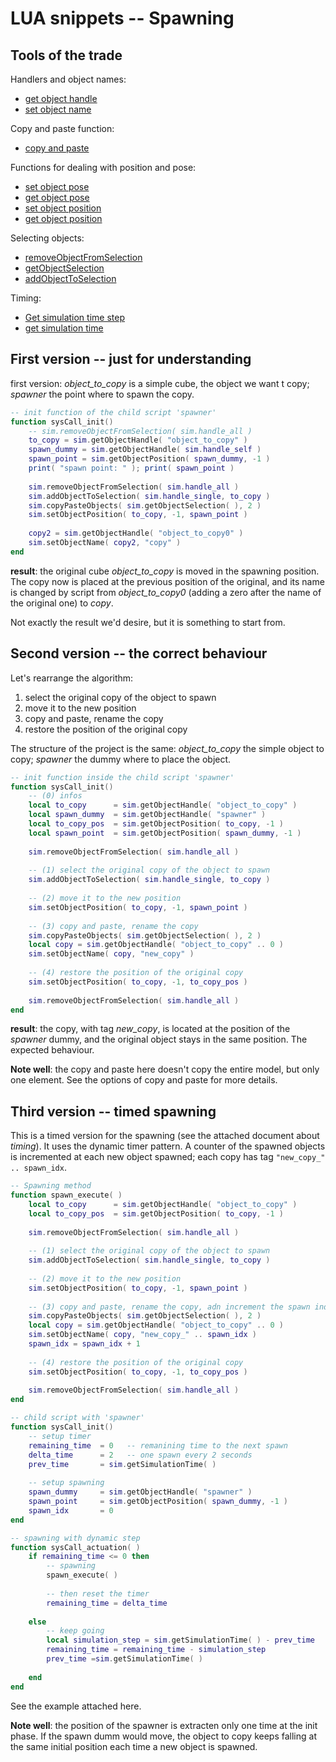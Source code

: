 # LUA snippets -- Spawning

## Tools of the trade

Handlers and object names:

- [get object handle](https://www.coppeliarobotics.com/helpFiles/en/regularApi/simGetObjectHandle.htm)
- [set object name](https://www.coppeliarobotics.com/helpFiles/en/regularApi/simSetObjectName.htm)

Copy and paste function:

- [copy and paste](https://www.coppeliarobotics.com/helpFiles/en/regularApi/simCopyPasteObjects.htm)

Functions for dealing with position and pose:

- [set object pose](https://www.coppeliarobotics.com/helpFiles/en/regularApi/simSetObjectPose.htm)
- [get object pose](https://www.coppeliarobotics.com/helpFiles/en/regularApi/simGetObjectPose.htm)
- [set object position](https://www.coppeliarobotics.com/helpFiles/en/regularApi/simSetObjectPosition.htm)
- [get object position](https://www.coppeliarobotics.com/helpFiles/en/regularApi/simGetObjectPosition.htm)

Selecting objects:

- [removeObjectFromSelection](https://www.coppeliarobotics.com/helpFiles/en/regularApi/simRemoveObjectFromSelection.htm)
- [getObjectSelection](https://www.coppeliarobotics.com/helpFiles/en/regularApi/simGetObjectSelection.htm)
- [addObjectToSelection](https://www.coppeliarobotics.com/helpFiles/en/regularApi/simAddObjectToSelection.htm)

Timing:

- [Get simulation time step](https://www.coppeliarobotics.com/helpFiles/en/regularApi/simGetSimulationTimeStep.htm)
- [get simulation time](https://www.coppeliarobotics.com/helpFiles/en/regularApi/simGetSimulationTime.htm)

## First version -- just for understanding

first version: *object_to_copy* is a simple cube, the object we want t copy; *spawner* the point where to spawn the copy.

```lua
-- init function of the child script 'spawner'
function sysCall_init()
    -- sim.removeObjectFromSelection( sim.handle_all )
    to_copy = sim.getObjectHandle( "object_to_copy" )
    spawn_dummy = sim.getObjectHandle( sim.handle_self )
    spawn_point = sim.getObjectPosition( spawn_dummy, -1 )
    print( "spawn point: " ); print( spawn_point )
    
    sim.removeObjectFromSelection( sim.handle_all )
    sim.addObjectToSelection( sim.handle_single, to_copy )
    sim.copyPasteObjects( sim.getObjectSelection( ), 2 )
    sim.setObjectPosition( to_copy, -1, spawn_point )
    
    copy2 = sim.getObjectHandle( "object_to_copy0" )
    sim.setObjectName( copy2, "copy" )
end
```

**result**: the original cube *object_to_copy* is moved in the spawning position. The copy now is placed at the previous position of the original, and its name is changed by script from *object_to_copy0* (adding a zero after the name of the original one) to *copy*. 

Not exactly the result we'd desire, but it is something to start from. 

## Second version -- the correct behaviour

Let's rearrange the algorithm:

1. select the original copy of the object to spawn
2. move it to the new position
3. copy and paste, rename the copy
4. restore the position of the original copy

The structure of the project is the same: *object_to_copy* the simple object to copy; *spawner* the dummy where to place the object. 

```lua
-- init function inside the child script 'spawner'
function sysCall_init()
	-- (0) infos
    local to_copy      = sim.getObjectHandle( "object_to_copy" )
    local spawn_dummy  = sim.getObjectHandle( "spawner" )
    local to_copy_pos  = sim.getObjectPosition( to_copy, -1 )
    local spawn_point  = sim.getObjectPosition( spawn_dummy, -1 )
    
    sim.removeObjectFromSelection( sim.handle_all )
    
    -- (1) select the original copy of the object to spawn
    sim.addObjectToSelection( sim.handle_single, to_copy )
    
    -- (2) move it to the new position
    sim.setObjectPosition( to_copy, -1, spawn_point )
    
    -- (3) copy and paste, rename the copy
    sim.copyPasteObjects( sim.getObjectSelection( ), 2 )
    local copy = sim.getObjectHandle( "object_to_copy" .. 0 )
    sim.setObjectName( copy, "new_copy" )
    
    -- (4) restore the position of the original copy
    sim.setObjectPosition( to_copy, -1, to_copy_pos )
    
    sim.removeObjectFromSelection( sim.handle_all )
end
```

**result**: the copy, with tag *new_copy*, is located at the position of the *spawner* dummy, and the original object stays in the same position. The expected behaviour. 

**Note well**: the copy and paste here doesn't copy the entire model, but only one element. See the options of copy and paste for more details. 

## Third version -- timed spawning

This is a timed version for the spawning (see the attached document about *timing*). It uses the dynamic timer pattern. A counter of the spawned objects is incremented at each new object spawned; each copy has tag `"new_copy_" .. spawn_idx`.

```lua
-- Spawning method
function spawn_execute( )
    local to_copy      = sim.getObjectHandle( "object_to_copy" )
    local to_copy_pos  = sim.getObjectPosition( to_copy, -1 )
    
    sim.removeObjectFromSelection( sim.handle_all )
    
    -- (1) select the original copy of the object to spawn
    sim.addObjectToSelection( sim.handle_single, to_copy )
    
    -- (2) move it to the new position
    sim.setObjectPosition( to_copy, -1, spawn_point )
    
    -- (3) copy and paste, rename the copy, adn increment the spawn index
    sim.copyPasteObjects( sim.getObjectSelection( ), 2 )
    local copy = sim.getObjectHandle( "object_to_copy" .. 0 )
    sim.setObjectName( copy, "new_copy_" .. spawn_idx )
    spawn_idx = spawn_idx + 1
    
    -- (4) restore the position of the original copy
    sim.setObjectPosition( to_copy, -1, to_copy_pos )
    
    sim.removeObjectFromSelection( sim.handle_all )
end

-- child script with 'spawner'
function sysCall_init()
    -- setup timer
    remaining_time  = 0   -- remanining time to the next spawn
    delta_time      = 2   -- one spawn every 2 seconds
    prev_time       = sim.getSimulationTime( )
    
    -- setup spawning
    spawn_dummy     = sim.getObjectHandle( "spawner" )
    spawn_point     = sim.getObjectPosition( spawn_dummy, -1 )
    spawn_idx       = 0
end

-- spawning with dynamic step
function sysCall_actuation( )
    if remaining_time <= 0 then
        -- spawning
        spawn_execute( )
		
		-- then reset the timer
        remaining_time = delta_time
        
    else
        -- keep going
        local simulation_step = sim.getSimulationTime( ) - prev_time
        remaining_time = remaining_time - simulation_step
        prev_time =sim.getSimulationTime( )
        
    end
end
```

See the example attached here. 

**Note well**: the position of the spawner is extracten only one time at the init phase. If the spawn dumm would move, the object to copy keeps falling at the same initial position each time a new object is spawned. 
